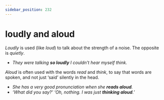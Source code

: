 ```yaml
---
sidebar_position: 232
---
```


# loudly and aloud

*Loudly* is used (like *loud*) to talk about the strength of a noise. The opposite is *quietly*.

- *They were talking **so loudly** I couldn’t hear myself think.*

*Aloud* is often used with the words *read* and *think*, to say that words are spoken, and not just ‘said’ silently in the head.

- *She has a very good pronunciation when she **reads aloud**.*
- *‘What did you say?’ ‘Oh, nothing. I was just **thinking aloud**.’*
